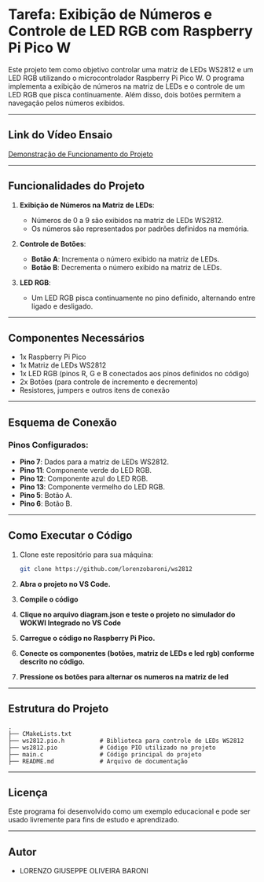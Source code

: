 # Tarefa: Exibição de Números e Controle de LED RGB com Raspberry Pi Pico W

Este projeto tem como objetivo controlar uma matriz de LEDs WS2812 e um LED RGB utilizando o microcontrolador Raspberry Pi Pico W. O programa implementa a exibição de números na matriz de LEDs e o controle de um LED RGB que pisca continuamente. Além disso, dois botões permitem a navegação pelos números exibidos.

---

## Link do Vídeo Ensaio

[Demonstração de Funcionamento do Projeto](https://www.youtube.com/watch?v=fFORNoJMAN4&ab_channel=LorenzoGiuseppeOliveiraBaroni)

---

## Funcionalidades do Projeto

1. **Exibição de Números na Matriz de LEDs**:
   - Números de 0 a 9 são exibidos na matriz de LEDs WS2812.
   - Os números são representados por padrões definidos na memória.

2. **Controle de Botões**:
   - **Botão A**: Incrementa o número exibido na matriz de LEDs.
   - **Botão B**: Decrementa o número exibido na matriz de LEDs.

3. **LED RGB**:
   - Um LED RGB pisca continuamente no pino definido, alternando entre ligado e desligado.

---

## Componentes Necessários

- 1x Raspberry Pi Pico
- 1x Matriz de LEDs WS2812
- 1x LED RGB (pinos R, G e B conectados aos pinos definidos no código)
- 2x Botões (para controle de incremento e decremento)
- Resistores, jumpers e outros itens de conexão

---

## Esquema de Conexão

### Pinos Configurados:
- **Pino 7**: Dados para a matriz de LEDs WS2812.
- **Pino 11**: Componente verde do LED RGB.
- **Pino 12**: Componente azul do LED RGB.
- **Pino 13**: Componente vermelho do LED RGB.
- **Pino 5**: Botão A.
- **Pino 6**: Botão B.

---

## Como Executar o Código

1. Clone este repositório para sua máquina:
   ```bash
   git clone https://github.com/lorenzobaroni/ws2812
   ```
2. **Abra o projeto no VS Code.**

3. **Compile o código**

4. **Clique no arquivo diagram.json e teste o projeto no simulador do WOKWI Integrado no VS Code**

5. **Carregue o código no Raspberry Pi Pico.**

6. **Conecte os componentes (botões, matriz de LEDs e led rgb) conforme descrito no código.**

7. **Pressione os botões para alternar os numeros na matriz de led**

---

## Estrutura do Projeto 

```
.
├── CMakeLists.txt
├── ws2812.pio.h          # Biblioteca para controle de LEDs WS2812
├── ws2812.pio            # Código PIO utilizado no projeto
├── main.c                # Código principal do projeto
├── README.md             # Arquivo de documentação
```

---

## Licença

Este programa foi desenvolvido como um exemplo educacional e pode ser usado livremente para fins de estudo e aprendizado.

---

## Autor

- LORENZO GIUSEPPE OLIVEIRA BARONI


